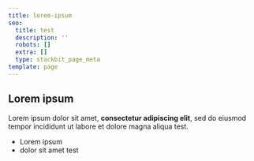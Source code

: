 ```yaml
---
title: lorem-ipsum
seo:
  title: test
  description: ''
  robots: []
  extra: []
  type: stackbit_page_meta
template: page
---
```

## Lorem ipsum

Lorem ipsum dolor sit amet, **consectetur adipiscing elit**, sed do eiusmod tempor incididunt ut labore et dolore magna aliqua test.

*   Lorem ipsum
*   dolor sit amet test
